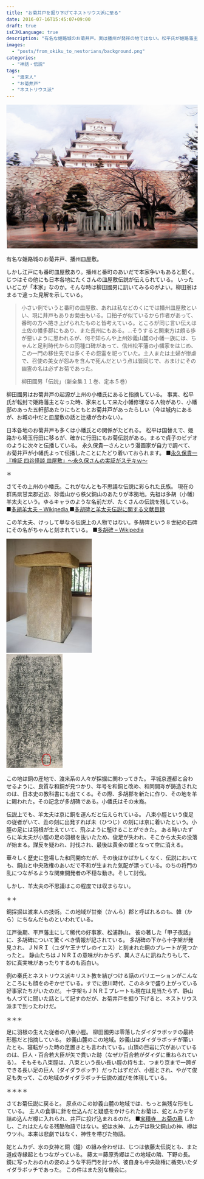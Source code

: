 ```yaml
---
title: "お菊井戸を掘り下げてネストリウス派に至る"
date: 2016-07-16T15:45:07+09:00
draft: true
isCJKLanguage: true
description: "有名な姫路城のお菊井戸。実は播州が発祥の地ではない。松平氏が姫路藩主として転封されてきた時、家来に小幡修理がいた。小幡氏は他地域でもお菊井戸伝説を振りまいている。上州の氏族で、地元にも当然お菊井戸伝承がある。しかし、それにとどまらない。多胡碑、羊大夫、羽の生えた足を持つ飛脚、そしてネストリウス派へと導かれていく。"
images:
  - "posts/from_okiku_to_nestorians/background.png" 
categories:
  - "神話・伝説"
tags:
  - "渡来人"
  - "お菊井戸"
  - "ネストリウス派"
---
```


<img id="ovq_bgimage" src="background.png">

有名な姫路城のお菊井戸、播州皿屋敷。

しかし江戸にも番町皿屋敷あり。播州と番町のあいだで本家争いもあると聞く。じつはその他にも日本各地にたくさんの皿屋敷伝説が伝えられている。
いったいどこが「本家」なのか。そんな時は柳田國男に訊いてみるのがよい。柳田翁はまるで違った見解を示している。

> 小さい例でいうと番町の皿屋敷、あれは私などのくにでは播州皿屋敷といい、現に井戸もありお菊虫もいる。口拍子が似ているから作者があって、番町の方へ捲き上げられたものと皆考えている。ところが同じ言い伝えは土佐の幡多郡にもあり、また長州にもある。…そうすると関東方は頗る歩が悪いように思われるが、何ぞ知らんや上州妙義山麓の小幡一族には、ちゃんと足利時代からの同種口碑があって、信州松平藩の小幡家をはじめ、この一門の移住先では多くその怨霊を祀っていた。主人または主婦が惨虐で、召使の美女が怨みを含んで死んだという点は皆同じで、おまけにその幽霊の名は必ずお菊であった。
>
> 柳田國男「伝説」（新全集１１巻、定本５巻）

柳田國男はお菊井戸の起源が上州の小幡氏にあると指摘している。
事実、松平氏が転封で姫路藩主となった時、家来として来た小幡修理なる人物があり、小幡邸のあった五軒邸あたりにもともとお菊井戸があったらしい（今は城内にあるが、お城の中だと皿屋敷の話と辻褄が合わない）。

日本各地のお菊井戸も多くは小幡氏との関係がたどれる。
松平は国替えで、姫路から埼玉行田に移るが、確かに行田にもお菊伝説がある。まるで貞子のビデオのように次々と伝播している。
永久保貴一さんという漫画家が自力で調べて、お菊井戸が小幡氏よって伝播したことにたどり着いておられます。
■[永久保貴一『検証 四谷怪談 皿屋敷』～永久保さんの実証がステキｗ～](http://blog.goo.ne.jp/kitsunekonkon/e/0c877461816d7a29ef4ef9597093824a)

＊

さてその上州の小幡氏。これがなんとも不思議な伝説に彩られた氏族。
現在の群馬県甘楽郡近辺、妙義山から秩父銅山のあたりが本拠地。先祖は多胡（小幡）羊太夫という。ゆるキャラのような名前だが、たくさんの伝説を残している。
■[多胡羊太夫 – Wikipedia
](https://ja.wikipedia.org/wiki/多胡羊太夫)■[多胡碑と羊太夫伝説に関する文献目録](http://www.furutasigaku.jp/jfuruta/simin10/hitujimo.html)



この羊太夫、けっして単なる伝説上の人物ではない。多胡碑という８世紀の石碑にその名がちゃんと刻まれている。
■[多胡碑 – Wikipedia](https://ja.wikipedia.org/wiki/多胡碑)

<div class="ovq_flex_left"><a href="Monument_of_Tago_Tagohi-225x300.jpg"><img src="Monument_of_Tago_Tagohi-225x300.jpg"></a></div>
<div class="ovq_flex_right"><a href="tagohi.jpg"><img src="tagohi.jpg"></a></div>

この地は銅の産地で、渡来系の人々が採掘に関わってきた。
平城京遷都と合わせるように、良質な和銅が見つかり、年号を和銅と改め、和同開珎が鋳造されたのは、日本史の教科書にも出てくる。その際、多胡郡を新たに作り、その地を羊に賜われた。その記念が多胡碑である。小幡氏はその末裔。

伝説上でも、羊太夫は京に銅を運んだと伝えられている。
八束小脛という俊足の従者がいて、丑の刻に出発すれば未（ひつじ）の刻には京に着いたという。小脛の足には羽根が生えていて、飛ぶように駈けることができた。
ある時いたずらに羊太夫が小脛の足の羽根を抜いたため、俊足が失われ、そこから太夫の没落が始まる。謀反を疑われ、討伐され、最後は黄金の蝶となって空に消える。

華々しく歴史に登場した和同開珎だが、その後はかばかしくなく、伝説においても、銅山と中央政権のあいだで不和が生まれた気配が漂っている。のちの将門の乱につながるような関東開発者の不穏な動き。そして討伐。

しかし、羊太夫の不思議はこの程度では収まらない。

＊＊

銅採掘は渡来人の技術。この地域が甘楽（かんら）郡と呼ばれるのも、韓（から）にちなんだものといわれている。

江戸後期、平戸藩主にして稀代の好事家、松浦静山。
彼の著した「甲子夜話」に、多胡碑について驚くべき情報が記されている。
多胡碑の下から十字架が発見され、ＪＮＲＩ（ユダヤ王ナザレのイエス）と刻まれた銅のプレートが見つかったと。
静山たちはＪＮＲＩの意味がわからず、異人さんに訊ねたりもして、妙に真実味があったりするのも面白い。

例の秦氏とネストリウス派キリスト教を結びつける話のバリエーションがこんなところにも顔をのぞかせている。すでに徳川時代、このネタで盛り上がっている好事家たちがいたのだ。
十字架もＪＮＲＩプレートも現在は見当たらず、静山も人づてに聞いた話として記すのだが、お菊井戸を掘り下げると、ネストリウス派まで到ったわけだ。

＊＊＊

足に羽根の生えた従者の八束小脛。
柳田國男は零落したダイダラボッチの最終形態だと指摘している。
妙義山麓のこの地域。妙義山はダイダラボッチが築いたとも、寝転がった時の足置きとも言われている。山頂の巨岩に穴があいているのは、巨人・百合若大臣が矢で貫いた跡（なぜか百合若がダイダに重ねられている）。
そもそも八束脛は、八束という長い長い脛の持ち主、つまり京まで一跨ぎできる長い足の巨人（ダイダラボッチ）だったはずだが、小脛とされ、やがて俊足も失って、この地域のダイダラボッチ伝説の滅びを体現している。

＊＊＊＊

さてお菊伝説に戻ると。
原点のこの妙義山麓の地域では、もっと無残な形をしている。
主人の食事に針を仕込んだと疑惑をかけられたお菊は、蛇とムカデを詰め込んだ樽に入れられ、井戸に投げ込まれるのだ。
■[宝積寺　お菊の墓](http://www.japanmystery.com/gunma/housyakuji.html)
しかし、これはたんなる残酷物語ではない。蛇は水神、ムカデは秩父銅山の神、樽はウツホ。本来は悲劇ではなく、神性を帯びた物語。

蛇とムカデ、水の女神と銅（鐘）の組み合わせは、じつは俵藤太伝説とも、また道成寺縁起ともつながっている。
藤太＝藤原秀郷はこの地域の隣、下野の長。鏡に写ったおのれの姿のような平将門を討つが、彼自身も中央政権に楯突いたダイダラボッチであった。
この件はまた別な機会に。